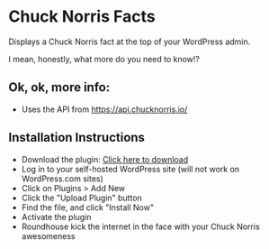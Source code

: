 # Chuck Norris Facts 
Displays a Chuck Norris fact at the top of your WordPress admin.

I mean, honestly, what more do you need to know!? 

## Ok, ok, more info:

* Uses the API from https://api.chucknorris.io/

## Installation Instructions
* Download the plugin: [Click here to download](https://github.com/gedaly/chuck-norris-facts/archive/master.zip)
* Log in to your self-hosted WordPress site (will not work on WordPress.com sites)
* Click on Plugins > Add New
* Click the "Upload Plugin" button
* Find the file, and click "Install Now"
* Activate the plugin
* Roundhouse kick the internet in the face with your Chuck Norris awesomeness